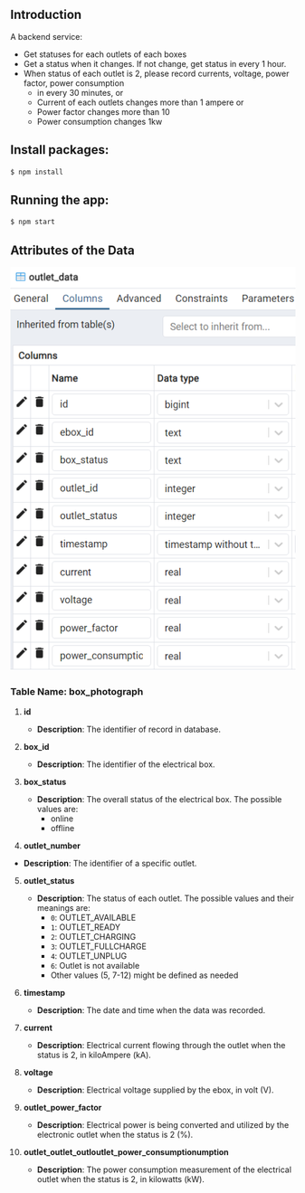 ## Introduction
A backend service:
  - Get statuses for each outlets of each boxes
  - Get a status when it changes. If not change, get status in every 1 hour.
  - When status of each outlet is 2, please record currents, voltage, power factor, power consumption
    - in every 30 minutes, or 
    - Current of each outlets changes more than 1 ampere or 
    - Power factor changes more than 10
    - Power consumption changes 1kw

## Install packages: 

```bash
$ npm install
```

## Running the app:

```bash
$ npm start
```

## Attributes of the Data
![Outlet_status](https://github.com/Duke0503/Evida/blob/main/Images/outlet_status.png?raw=true)

### Table Name: box_photograph

1. **id**
   - **Description**: The identifier of record in database.

2. **box_id**
   - **Description**: The identifier of the electrical box.

3. **box_status**
   - **Description**: The overall status of the electrical box. The possible values are:
     - online
     - offline
4. **outlet_number**
  - **Description**: The identifier of a specific outlet.

5. **outlet_status**
   - **Description**: The status of each outlet. The possible values and their meanings are:
     - `0`: OUTLET_AVAILABLE
     - `1`: OUTLET_READY
     - `2`: OUTLET_CHARGING
     - `3`: OUTLET_FULLCHARGE
     - `4`: OUTLET_UNPLUG
     - `6`: Outlet is not available
     - Other values (5, 7-12) might be defined as needed

6. **timestamp**
   - **Description**: The date and time when the data was recorded.

7. **current**
   - **Description**: Electrical current flowing through the outlet when the status is 2, in kiloAmpere (kA).

8. **voltage**
   - **Description**: Electrical voltage supplied by the ebox, in volt (V).
   
9. **outlet_power_factor**
   - **Description**: Electrical power is being converted and utilized by the electronic outlet when the status is 2 (%).

9. **outlet_outlet_outloutlet_power_consumptionumption**
   - **Description**: The power consumption measurement of the electrical outlet when the status is 2, in kilowatts (kW).

